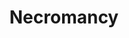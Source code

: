 ---
title: "Necromancy"
canonical: "skill/necromancy"
canonical_title: "Diagnose Powers Loresheet"
lists:
    - diagnose-powers-loresheet
tier: 1
osp_cost: 5
---